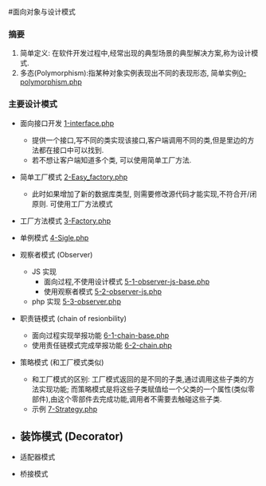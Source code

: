 #面向对象与设计模式

### 摘要

1. 简单定义: 在软件开发过程中,经常出现的典型场景的典型解决方案,称为设计模式.
2. 多态(Polymorphism):指某种对象实例表现出不同的表现形态, 简单实例[0-polymorphism.php](0-polymorphism.php "0-polymorphism.php")

### 主要设计模式
- 面向接口开发 [1-interface.php](1-interface.php "1-interface.php")
 	- 提供一个接口,写不同的类实现该接口,客户端调用不同的类,但是里边的方法都在接口中可以找到.
  	- 若不想让客户端知道多个类, 可以使用简单工厂方法.
- 简单工厂模式  [2-Easy_factory.php](2-Easy_factory.php "2-Easy_factory.php")
	- 此时如果增加了新的数据库类型, 则需要修改源代码才能实现,不符合开/闭原则. 可使用工厂方法模式
	
- 工厂方法模式  [3-Factory.php](3-Factory.php "3-Factory.php")

- 单例模式   [4-Sigle.php](4-Sigle.php "4-Sigle.php")

- 观察者模式 (Observer)
	- JS 实现
		- 面向过程,不使用设计模式 [5-1-observer-js-base.php](5-1-observer-js-base.php)
		- 使用观察者模式 [5-2-observer-js.php](5-2-observer-js.php)
	- php 实现 [5-3-observer.php](5-3-observer.php "5-3-observer.php")
- 职责链模式 (chain of resionbility)
	- 面向过程实现举报功能  [6-1-chain-base.php](6-1-chain-base.php)
	- 使用责任链模式完成举报功能 [6-2-chain.php](6-2-chain.php)

- 策略模式 (和工厂模式类似)
	- 和工厂模式的区别: 工厂模式返回的是不同的子类,通过调用这些子类的方法实现功能; 而策略模式是将这些子类赋值给一个父类的一个属性(类似零部件),由这个零部件去完成功能,调用者不需要去触碰这些子类.
	- 示例 [7-Strategy.php](7-Strategy.php)

- 装饰模式 (Decorator)
	- 

- 适配器模式
- 桥接模式
 